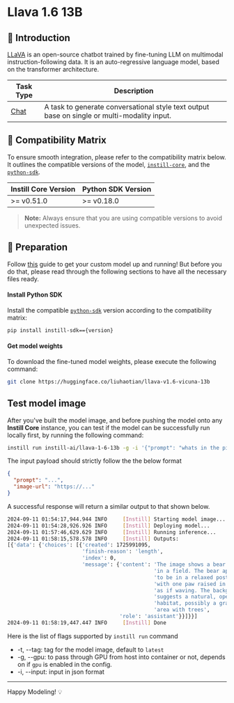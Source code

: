 # Llava 1.6 13B

## 📖 Introduction

[LLaVA](https://huggingface.co/liuhaotian/llava-v1.6-vicuna-13b) is an open-source chatbot trained by fine-tuning LLM on multimodal instruction-following data. It is an auto-regressive language model, based on the transformer architecture.

| Task Type                                                  | Description                                                                                 |
| ---------------------------------------------------------- | ------------------------------------------------------------------------------------------- |
| [Chat](https://www.instill-ai.dev/docs/model/ai-task#chat) | A task to generate conversational style text output base on single or multi-modality input. |

## 🔄 Compatibility Matrix

To ensure smooth integration, please refer to the compatibility matrix below. It outlines the compatible versions of the model, [`instill-core`](https://github.com/instill-ai/instill-core), and the [`python-sdk`](https://github.com/instill-ai/python-sdk).

| Instill Core Version | Python SDK Version |
| -------------------- | ------------------ |
| >= v0.51.0           | >= v0.18.0         |

> **Note:** Always ensure that you are using compatible versions to avoid unexpected issues.

## 🚀 Preparation

Follow [this](../README.md) guide to get your custom model up and running! But before you do that, please read through the following sections to have all the necessary files ready.

#### Install Python SDK

Install the compatible [`python-sdk`](https://github.com/instill-ai/python-sdk) version according to the compatibility matrix:

```bash
pip install instill-sdk=={version}
```

#### Get model weights

To download the fine-tuned model weights, please execute the following command:

```bash
git clone https://huggingface.co/liuhaotian/llava-v1.6-vicuna-13b
```

## Test model image

After you've built the model image, and before pushing the model onto any **Instill Core** instance, you can test if the model can be successfully run locally first, by running the following command:

```bash
instill run instill-ai/llava-1-6-13b -g -i '{"prompt": "whats in the pic?", "image-url": "https://artifacts.instill.tech/imgs/bear.jpg"}'
```

The input payload should strictly follow the the below format

```json
{
  "prompt": "...",
  "image-url": "https://..."
}
```

A successful response will return a similar output to that shown below.

```bash
2024-09-11 01:54:17,944.944 INFO     [Instill] Starting model image...
2024-09-11 01:54:28,926.926 INFO     [Instill] Deploying model...
2024-09-11 01:57:46,629.629 INFO     [Instill] Running inference...
2024-09-11 01:58:15,578.578 INFO     [Instill] Outputs:
[{'data': {'choices': [{'created': 1725991095,
                        'finish-reason': 'length',
                        'index': 0,
                        'message': {'content': 'The image shows a bear sitting '
                                               'in a field. The bear appears '
                                               'to be in a relaxed posture '
                                               'with one paw raised in the air '
                                               'as if waving. The background '
                                               'suggests a natural, open '
                                               'habitat, possibly a grassy '
                                               'area with trees',
                                    'role': 'assistant'}}]}}]
2024-09-11 01:58:19,447.447 INFO     [Instill] Done
```

Here is the list of flags supported by `instill run` command

- -t, --tag: tag for the model image, default to `latest`
- -g, --gpu: to pass through GPU from host into container or not, depends on if `gpu` is enabled in the config.
- -i, --input: input in json format

---

Happy Modeling! 💡
